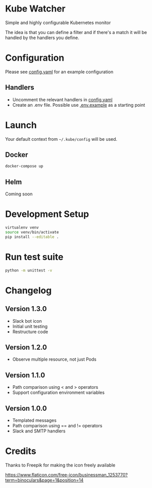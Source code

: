 # Kube Watcher
Simple and highly configurable Kubernetes monitor

The idea is that you can define a filter and if there's a match it will be handled by the handlers you define.

# Configuration
Please see [config.yaml](config.yaml) for an example configuration

## Handlers
 - Uncomment the relevant handlers in [config.yaml](config.yaml)
 - Create an .env file. Possible use [.env.example](.env.example) as a starting point

# Launch
Your default context from `~/.kube/config` will be used.

## Docker
```bash
docker-compose up
```

## Helm
Coming soon

# Development Setup
```bash
virtualenv venv
source venv/bin/activate
pip install --editable .
```

# Run test suite
```bash
python -m unittest -v
```

# Changelog
## Version 1.3.0
- Slack bot icon
- Initial unit testing
- Restructure code

## Version 1.2.0
- Observe multiple resource, not just Pods

## Version 1.1.0
- Path comparison using < and > operators
- Support configuration environment variables

## Version 1.0.0
 - Templated messages
 - Path comparison using == and != operators
 - Slack and SMTP handlers

# Credits
Thanks to Freepik for making the icon freely available

https://www.flaticon.com/free-icon/businessman_1253770?term=binoculars&page=1&position=14
